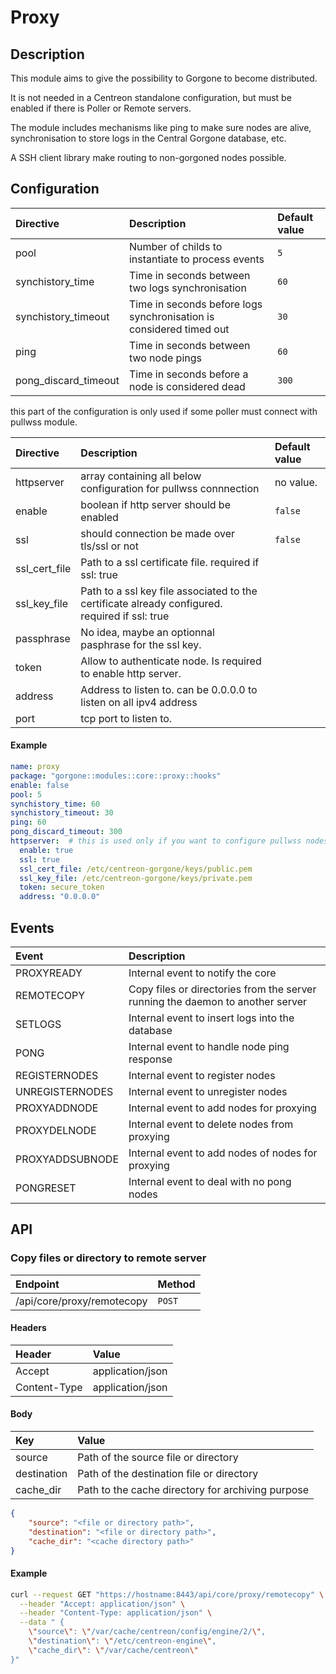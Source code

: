 # Proxy

## Description

This module aims to give the possibility to Gorgone to become distributed.

It is not needed in a Centreon standalone configuration, but must be enabled if there is Poller or Remote servers.

The module includes mechanisms like ping to make sure nodes are alive, synchronisation to store logs in the Central Gorgone database, etc.

A SSH client library make routing to non-gorgoned nodes possible.

## Configuration

| Directive            | Description                                                         | Default value |
|:---------------------|:--------------------------------------------------------------------|:--------------|
| pool                 | Number of childs to instantiate to process events                   | `5`           |
| synchistory_time     | Time in seconds between two logs synchronisation                    | `60`          |
| synchistory_timeout  | Time in seconds before logs synchronisation is considered timed out | `30`          |
| ping                 | Time in seconds between two node pings                              | `60`          |
| pong_discard_timeout | Time in seconds before a node is considered dead                    | `300`         |

this part of the configuration is only used if some poller must connect with pullwss module.

| Directive     | Description                                                                                    | Default value |
|:--------------|:-----------------------------------------------------------------------------------------------|:--------------|
| httpserver    | array containing all below configuration for pullwss connnection                               | no value.     |
| enable        | boolean if http server should be enabled                                                       | `false`       |
| ssl           | should connection be made over tls/ssl or not                                                  | `false`       |
| ssl_cert_file | Path to a ssl certificate file. required if ssl: true                                          |               |
| ssl_key_file  | Path to a ssl key file associated to the certificate already configured. required if ssl: true |               |
| passphrase    | No idea, maybe an optionnal pasphrase for the ssl key.                                         |               |
| token         | Allow to authenticate node. Is required to enable http server.                                 |               |
| address       | Address to listen to. can be 0.0.0.0 to listen on all ipv4 address                             |               |
| port          | tcp port to listen to.                                                                         |               |


#### Example

```yaml
name: proxy
package: "gorgone::modules::core::proxy::hooks"
enable: false
pool: 5
synchistory_time: 60
synchistory_timeout: 30
ping: 60
pong_discard_timeout: 300
httpserver:  # this is used only if you want to configure pullwss nodes. to work you have to add register module and configure a config file.
  enable: true
  ssl: true
  ssl_cert_file: /etc/centreon-gorgone/keys/public.pem
  ssl_key_file: /etc/centreon-gorgone/keys/private.pem
  token: secure_token
  address: "0.0.0.0"
```


## Events

| Event           | Description                                                                    |
| :-------------- | :----------------------------------------------------------------------------- |
| PROXYREADY      | Internal event to notify the core                                              |
| REMOTECOPY      | Copy files or directories from the server running the daemon to another server |
| SETLOGS         | Internal event to insert logs into the database                                |
| PONG            | Internal event to handle node ping response                                    |
| REGISTERNODES   | Internal event to register nodes                                               |
| UNREGISTERNODES | Internal event to unregister nodes                                             |
| PROXYADDNODE    | Internal event to add nodes for proxying                                       |
| PROXYDELNODE    | Internal event to delete nodes from proxying                                   |
| PROXYADDSUBNODE | Internal event to add nodes of nodes for proxying                              |
| PONGRESET       | Internal event to deal with no pong nodes                                      |

## API

### Copy files or directory to remote server

| Endpoint                   | Method |
| :------------------------- | :----- |
| /api/core/proxy/remotecopy | `POST` |

#### Headers

| Header       | Value            |
| :----------- | :--------------- |
| Accept       | application/json |
| Content-Type | application/json |

#### Body

| Key         | Value                                             |
| :---------- | :------------------------------------------------ |
| source      | Path of the source file or directory              |
| destination | Path of the destination file or directory         |
| cache_dir   | Path to the cache directory for archiving purpose |

```json
{
    "source": "<file or directory path>",
    "destination": "<file or directory path>",
    "cache_dir": "<cache directory path>"
}
```

#### Example

```bash
curl --request GET "https://hostname:8443/api/core/proxy/remotecopy" \
  --header "Accept: application/json" \
  --header "Content-Type: application/json" \
  --data " {
    \"source\": \"/var/cache/centreon/config/engine/2/\",
    \"destination\": \"/etc/centreon-engine\",
    \"cache_dir\": \"/var/cache/centreon\"
}"
```
